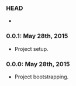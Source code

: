 ### HEAD
*

### 0.0.1: May 28th, 2015
* Project setup.

### 0.0.0: May 28th, 2015
* Project bootstrapping.
